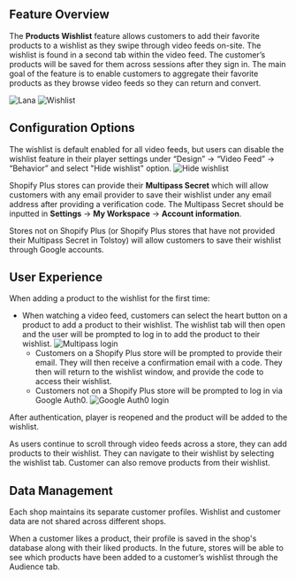 ## Feature Overview
The **Products Wishlist** feature allows customers to add their favorite products to a wishlist as they swipe through video feeds on-site. The wishlist is found in a second tab within the video feed. The customer’s products will be saved for them across sessions after they sign in. The main goal of the feature is to enable customers to aggregate their favorite products as they browse video feeds so they can return and convert.

![Lana](https://downloads.intercomcdn.com/i/o/1021645760/71f40d9673ad5859e3b33fa1/Lana.png)
![Wishlist](https://downloads.intercomcdn.com/i/o/1021646264/71fdf2848fb4c5d13cb72f6a/Wishlish.png)

## Configuration Options
The wishlist is default enabled for all video feeds, but users can disable the wishlist feature in their player settings under “Design” → “Video Feed” → “Behavior” and select "Hide wishlist" option.
![Hide wishlist](https://downloads.intercomcdn.com/i/o/1021647739/040830e0cc08ecac18f8dc8f/Hide+wishlist.png)

Shopify Plus stores can provide their **Multipass Secret** which will allow customers with any email provider to save their wishlist under any email address after providing a verification code. The Multipass Secret should be inputted in **Settings** → **My Workspace** → **Account information**.

Stores not on Shopify Plus (or Shopify Plus stores that have not provided their Multipass Secret in Tolstoy) will allow customers to save their wishlist through Google accounts.

## User Experience
When adding a product to the wishlist for the first time:

- When watching a video feed, customers can select the heart button on a product to add a product to their wishlist. The wishlist tab will then open and the user will be prompted to log in to add the product to their wishlist.
![Multipass login](https://downloads.intercomcdn.com/i/o/1021648622/37933f6faf21120a3c697950/multipass+login.png)
  - Customers on a Shopify Plus store will be prompted to provide their email. They will then receive a confirmation email with a code. They then will return to the wishlist window, and provide the code to access their wishlist.
  - Customers not on a Shopify Plus store will be prompted to log in via Google Auth0.
![Google Auth0 login](https://downloads.intercomcdn.com/i/o/1021649021/3a92d7db7d99cb40aafa1f48/Google+Auth0+login.png)

After authentication, player is reopened and the product will be added to the wishlist.

As users continue to scroll through video feeds across a store, they can add products to their wishlist. They can navigate to their wishlist by selecting the wishlist tab. Customer can also remove products from their wishlist.

## Data Management
Each shop maintains its separate customer profiles. Wishlist and customer data are not shared across different shops.

When a customer likes a product, their profile is saved in the shop's database along with their liked products. In the future, stores will be able to see which products have been added to a customer’s wishlist through the Audience tab.

